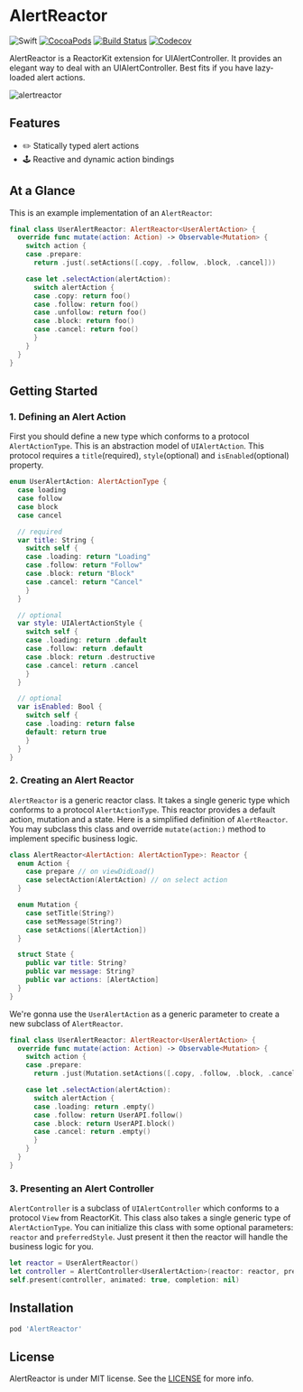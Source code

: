 # AlertReactor

![Swift](https://img.shields.io/badge/Swift-4.2-orange.svg)
[![CocoaPods](http://img.shields.io/cocoapods/v/AlertReactor.svg)](https://cocoapods.org/pods/AlertReactor)
[![Build Status](https://travis-ci.org/devxoul/AlertReactor.svg?branch=master)](https://travis-ci.org/devxoul/AlertReactor)
[![Codecov](https://img.shields.io/codecov/c/github/devxoul/AlertReactor.svg)](https://codecov.io/gh/devxoul/AlertReactor)

AlertReactor is a ReactorKit extension for UIAlertController. It provides an elegant way to deal with an UIAlertController. Best fits if you have lazy-loaded alert actions.

![alertreactor](https://user-images.githubusercontent.com/931655/28745788-ab587fbe-74ba-11e7-9c41-d3dfac34f255.png)

## Features

* ✏️ Statically typed alert actions
* 🕹 Reactive and dynamic action bindings

## At a Glance

This is an example implementation of an `AlertReactor`:

```swift
final class UserAlertReactor: AlertReactor<UserAlertAction> {
  override func mutate(action: Action) -> Observable<Mutation> {
    switch action {
    case .prepare:
      return .just(.setActions([.copy, .follow, .block, .cancel]))

    case let .selectAction(alertAction):
      switch alertAction {
      case .copy: return foo()
      case .follow: return foo()
      case .unfollow: return foo()
      case .block: return foo()
      case .cancel: return foo()
      }
    }
  }
}
```

## Getting Started

### 1. Defining an Alert Action

First you should define a new type which conforms to a protocol `AlertActionType`. This is an abstraction model of `UIAlertAction`. This protocol requires a `title`(required), `style`(optional) and `isEnabled`(optional) property.

```swift
enum UserAlertAction: AlertActionType {
  case loading
  case follow
  case block
  case cancel

  // required
  var title: String {
    switch self {
    case .loading: return "Loading"
    case .follow: return "Follow"
    case .block: return "Block"
    case .cancel: return "Cancel"
    }
  }

  // optional
  var style: UIAlertActionStyle {
    switch self {
    case .loading: return .default
    case .follow: return .default
    case .block: return .destructive
    case .cancel: return .cancel
    }
  }

  // optional
  var isEnabled: Bool {
    switch self {
    case .loading: return false
    default: return true
    }
  }
}
```


### 2. Creating an Alert Reactor

`AlertReactor` is a generic reactor class. It takes a single generic type which conforms to a protocol `AlertActionType`. This reactor provides a default action, mutation and a state. Here is a simplified definition of `AlertReactor`. You may subclass this class and override `mutate(action:)` method to implement specific business logic.

```swift
class AlertReactor<AlertAction: AlertActionType>: Reactor {
  enum Action {
    case prepare // on viewDidLoad()
    case selectAction(AlertAction) // on select action
  }

  enum Mutation {
    case setTitle(String?)
    case setMessage(String?)
    case setActions([AlertAction])
  }

  struct State {
    public var title: String?
    public var message: String?
    public var actions: [AlertAction]
  }
}
```

We're gonna use the `UserAlertAction` as a generic parameter to create a new subclass of `AlertReactor`.

```swift
final class UserAlertReactor: AlertReactor<UserAlertAction> {
  override func mutate(action: Action) -> Observable<Mutation> {
    switch action {
    case .prepare:
      return .just(Mutation.setActions([.copy, .follow, .block, .cancel]))

    case let .selectAction(alertAction):
      switch alertAction {
      case .loading: return .empty()
      case .follow: return UserAPI.follow()
      case .block: return UserAPI.block()
      case .cancel: return .empty()
      }
    }
  }
}
```

### 3. Presenting an Alert Controller

`AlertController` is a subclass of `UIAlertController` which conforms to a protocol `View` from ReactorKit. This class also takes a single generic type of `AlertActionType`. You can initialize this class with some optional parameters: `reactor` and `preferredStyle`. Just present it then the reactor will handle the business logic for you.

```swift
let reactor = UserAlertReactor()
let controller = AlertController<UserAlertAction>(reactor: reactor, preferredStyle: .actionSheet)
self.present(controller, animated: true, completion: nil)
```

## Installation

```ruby
pod 'AlertReactor'
```

## License

AlertReactor is under MIT license. See the [LICENSE](LICENSE) for more info.
